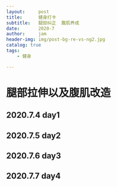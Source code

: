 ```yaml
---
layout:     post
title:      健身打卡
subtitle:   腿部纠正  腹肌养成
date:       2020-7
author:     jam
header-img: img/post-bg-re-vs-ng2.jpg
catalog: true
tags:
    - 健身

---
```


# 腿部拉伸以及腹肌改造
## 2020.7.4 day1
## 2020.7.5 day2
## 2020.7.6 day3
## 2020.7.7 day4